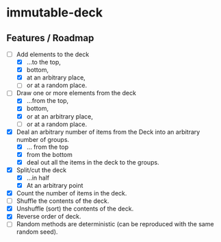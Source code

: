 # immutable-deck

## Features / Roadmap

- [ ] Add elements to the deck
  - [X] ...to the top,
  - [X] bottom,
  - [X] at an arbitrary place,
  - [ ] or at a random place.
- [ ] Draw one or more elements from the deck 
  - [X] ...from the top,
  - [X] bottom,
  - [X] or at an arbitrary place,
  - [ ] or at a random place.
- [X] Deal an arbitrary number of items from the Deck into an arbitrary number of groups.
  - [X] ... from the top
  - [X] from the bottom
  - [X] deal out all the items in the deck to the groups.
- [X] Split/cut the deck
  - [X] ...in half
  - [X] At an arbitrary point
- [X] Count the number of items in the deck.
- [ ] Shuffle the contents of the deck.
- [X] Unshuffle (sort) the contents of the deck.
- [X] Reverse order of deck.
- [ ] Random methods are deterministic (can be reproduced with the same random seed).
